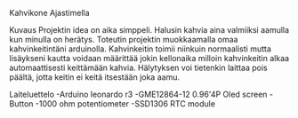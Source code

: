 Kahvikone Ajastimella

Kuvaus
Projektin idea on aika simppeli. Halusin kahvia aina valmiiksi aamulla kun minulla on herätys. Toteutin projektin muokkaamalla omaa kahvinkeitintäni arduinolla. Kahvinkeitin toimii niinkuin normaalisti mutta lisäykseni kautta voidaan määrittää jokin kellonaika milloin kahvinkeitin alkaa automaattisesti keittämään kahvia. Hälytyksen voi tietenkin laittaa pois päältä, jotta keitin ei keitä itsestään joka aamu.

Laiteluettelo
-Arduino leonardo r3
-GME12864-12 0.96'4P Oled screen
-Button
-1000 ohm potentiometer
-SSD1306 RTC module
